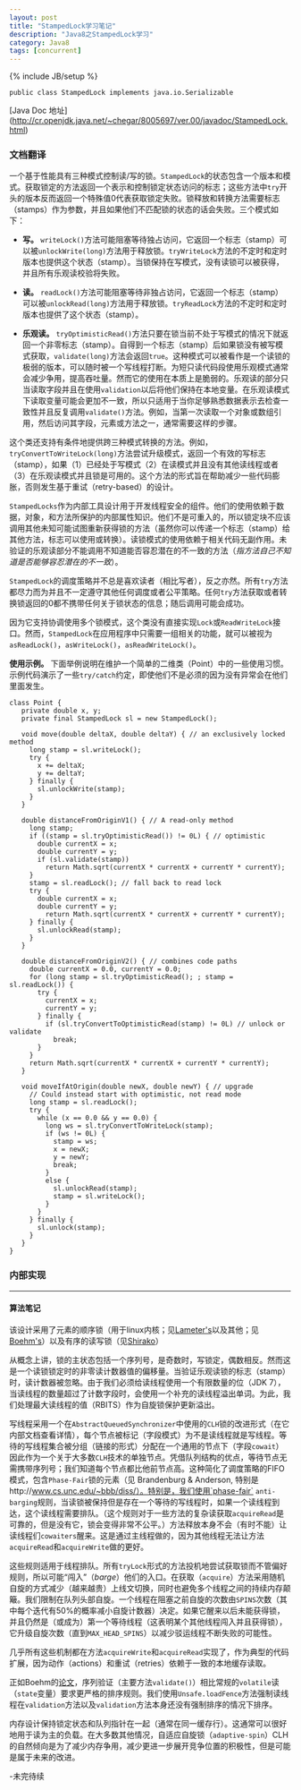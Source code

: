 ```yaml
---
layout: post
title: "StampedLock学习笔记"
description: "Java8之StampedLock学习"
category: Java8
tags: [concurrent]
---
```

{% include JB/setup %}

    public class StampedLock implements java.io.Serializable

[Java Doc 地址] (http://cr.openjdk.java.net/~chegar/8005697/ver.00/javadoc/StampedLock.html)

### 文档翻译

一个基于性能具有三种模式控制读/写的锁。`StampedLock`的状态包含一个版本和模式。获取锁定的方法返回一个表示和控制锁定状态访问的标志；这些方法中`try`开头的版本反而返回一个特殊值0代表获取锁定失败。锁释放和转换方法需要标志（stamps）作为参数，并且如果他们不匹配锁的状态的话会失败。三个模式如下：

- __写。__ `writeLock()`方法可能阻塞等待独占访问，它返回一个标志（stamp）可以被`unlockWrite(long)`方法用于释放锁。`tryWriteLock`方法的不定时和定时版本也提供这个状态（stamp）。当锁保持在写模式，没有读锁可以被获得，并且所有乐观读校验将失败。

- __读。__ `readLock()`方法可能阻塞等待非独占访问，它返回一个标志（stamp）可以被`unlockRead(long)`方法用于释放锁。`tryReadLock`方法的不定时和定时版本也提供了这个状态（stamp）。

- __乐观读。__ `tryOptimisticRead()`方法只要在锁当前不处于写模式的情况下就返回一个非零标志（stamp）。自得到一个标志（stamp）后如果锁没有被写模式获取，`validate(long)`方法会返回`true`。这种模式可以被看作是一个读锁的极弱的版本，可以随时被一个写线程打断。为短只读代码段使用乐观模式通常会减少争用，提高吞吐量。然而它的使用在本质上是脆弱的。乐观读的部分只当读取字段并且在使用`validation`以后将他们保持在本地变量。在乐观读模式下读取变量可能会更加不一致，所以只适用于当你足够熟悉数据表示去检查一致性并且反复调用`validate()`方法。例如，当第一次读取一个对象或数组引用，然后访问其字段，元素或方法之一，通常需要这样的步骤。

这个类还支持有条件地提供跨三种模式转换的方法。例如，`tryConvertToWriteLock(long)`方法尝试升级模式，返回一个有效的写标志（stamp），如果（1）已经处于写模式（2）在读模式并且没有其他读线程或者（3）在乐观读模式并且锁是可用的。这个方法的形式旨在帮助减少一些代码膨胀，否则发生基于重试（retry-based）的设计。

`StampedLocks`作为内部工具设计用于开发线程安全的组件。他们的使用依赖于数据，对象，和方法所保护的内部属性知识。他们不是可重入的，所以锁定块不应该调用其他未知可能试图重新获得锁的方法（虽然你可以传递一个标志（stamp）给其他方法，标志可以使用或转换）。读锁模式的使用依赖于相关代码无副作用。未验证的乐观读部分不能调用不知道能否容忍潜在的不一致的方法（*指方法自己不知道是否能够容忍潜在的不一致*）。

`StampedLock`的调度策略并不总是喜欢读者（相比写者），反之亦然。所有`try`方法都尽力而为并且不一定遵守其他任何调度或者公平策略。任何`try`方法获取或者转换锁返回的0都不携带任何关于锁状态的信息；随后调用可能会成功。

因为它支持协调使用多个锁模式，这个类没有直接实现`Lock`或`ReadWriteLock`接口。然而，`StampedLock`在应用程序中只需要一组相关的功能，就可以被视为`asReadLock()`，`asWriteLock()`，`asReadWriteLock()`。

__使用示例。__ 下面举例说明在维护一个简单的二维类（Point）中的一些使用习惯。示例代码演示了一些`try/catch`约定，即使他们不是必须的因为没有异常会在他们里面发生。

    class Point {
       private double x, y;
       private final StampedLock sl = new StampedLock();

       void move(double deltaX, double deltaY) { // an exclusively locked method
         long stamp = sl.writeLock();
         try {
           x += deltaX;
           y += deltaY;
         } finally {
           sl.unlockWrite(stamp);
         }
       }

       double distanceFromOriginV1() { // A read-only method
         long stamp;
         if ((stamp = sl.tryOptimisticRead()) != 0L) { // optimistic
           double currentX = x;
           double currentY = y;
           if (sl.validate(stamp))
             return Math.sqrt(currentX * currentX + currentY * currentY);
         }
         stamp = sl.readLock(); // fall back to read lock
         try {
           double currentX = x;
           double currentY = y;
             return Math.sqrt(currentX * currentX + currentY * currentY);
         } finally {
           sl.unlockRead(stamp);
         }
       }

       double distanceFromOriginV2() { // combines code paths
         double currentX = 0.0, currentY = 0.0;
         for (long stamp = sl.tryOptimisticRead(); ; stamp = sl.readLock()) {
           try {
             currentX = x;
             currentY = y;
           } finally {
             if (sl.tryConvertToOptimisticRead(stamp) != 0L) // unlock or validate
               break;
           }
         }
         return Math.sqrt(currentX * currentX + currentY * currentY);
       }

       void moveIfAtOrigin(double newX, double newY) { // upgrade
         // Could instead start with optimistic, not read mode
         long stamp = sl.readLock();
         try {
           while (x == 0.0 && y == 0.0) {
             long ws = sl.tryConvertToWriteLock(stamp);
             if (ws != 0L) {
               stamp = ws;
               x = newX;
               y = newY;
               break;
             }
             else {
               sl.unlockRead(stamp);
               stamp = sl.writeLock();
             }
           }
         } finally {
           sl.unlock(stamp);
         }
       }
    }

### 内部实现

---

#### 算法笔记

该设计采用了元素的顺序锁（用于linux内核；见[Lameter's](http://www.lameter.com/gelato2005.pdf)以及其他；见[Boehm's](http://www.hpl.hp.com/techreports/2012/HPL-2012-68.html)）以及有序的读写锁（见[Shirako](http://dl.acm.org/citation.cfm?id=2312015)）  

从概念上讲，锁的主状态包括一个序列号，是奇数时，写锁定，偶数相反。然而这是一个读锁锁定时的非零读计数器值的偏移量。当验证乐观读锁的标志（stamp）时，读计数器被忽略。由于我们必须给读线程使用一个有限数量的位（JDK 7），当读线程的数量超过了计数字段时，会使用一个补充的读线程溢出单词。为此，我们处理最大读线程的值（RBITS）作为自旋锁保护更新溢出。
 
写线程采用一个在`AbstractQueuedSynchronizer`中使用的`CLH`锁的改进形式（在它内部文档查看详情），每个节点被标记（字段模式）为不是读线程就是写线程。等待的写线程集合被分组（链接的形式）分配在一个通用的节点下（字段`cowait`）因此作为一个关于大多数`CLH`技术的单独节点。凭借队列结构的优点，等待节点无需携带序列号；我们知道每个节点都比他前节点高。这种简化了调度策略的FIFO模式，包含`Phase-Fair`锁的元素（见 Brandenburg & Anderson, 特别是http://www.cs.unc.edu/~bbb/diss/）。特别是，我们使用`phase-fair` `anti-barging`规则，当读锁被保持但是存在一个等待的写线程时，如果一个读线程到达，这个读线程需要排队。（这个规则对于一些方法的复杂读获取`acquireRead`是可靠的，但是没有它，锁会变得非常不公平。）方法释放本身不会（有时不能）让读线程们`cowaiters`醒来。这是通过主线程做的，因为其他线程无法让方法`acquireRead`和`acquireWrite`做的更好。

这些规则适用于线程排队。所有`tryLock`形式的方法投机地尝试获取锁而不管偏好规则，所以可能“闯入”（*barge*）他们的入口。在获取（`acquire`）方法采用随机自旋的方式减少（越来越贵）上线文切换，同时也避免多个线程之间的持续内存颠簸。我们限制在队列头部自旋。一个线程在阻塞之前自旋的次数由`SPINS`次数（其中每个迭代有50%的概率减小自旋计数器）决定。如果它醒来以后未能获得锁，并且仍然是（或成为）第一个等待线程（这表明某个其他线程闯入并且获得锁），它升级自旋次数（直到`MAX_HEAD_SPINS`）以减少驳运线程不断失败的可能性。

几乎所有这些机制都在方法`acquireWrite`和`acquireRead`实现了，作为典型的代码扩展，因为动作（actions）和重试（retries）依赖于一致的本地缓存读取。

正如Boehm的[论文](http://www.hpl.hp.com/techreports/2012/HPL-2012-68.html)，序列验证（主要方法`validate()`）相比常规的`volatile`读（`state`变量）要求更严格的排序规则。我们使用`Unsafe.loadFence`方法强制读线程在`validation`方法以及`validation`方法本身还没有强制排序的情况下排序。

内存设计保持锁定状态和队列指针在一起（通常在同一缓存行）。这通常可以很好地用于读为主的负载。在大多数其他情况，自适应自旋锁（`adaptive-spin`）CLH的自然倾向是为了减少内存争用，减少更进一步展开竞争位置的积极性，但是可能是属于未来的改进。
 
 
-未完待续